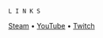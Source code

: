                                                                                 L I N K S                                       
[Steam](https://steamcommunity.com/profiles/76561198344765754) • [YouTube](https://www.youtube.com/channel/UCCUhzZi2zQs0cIAcegEDX3g) • [Twitch](https://www.twitch.tv/tf2_imicro)
